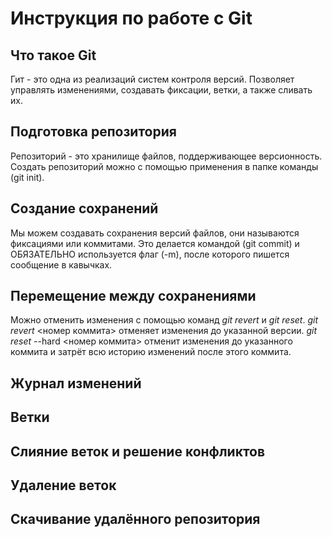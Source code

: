 # Инструкция по работе с Git

## Что такое Git

Гит - это одна из реализаций систем контроля версий. Позволяет управлять изменениями, создавать фиксации, ветки, а также сливать их.

## Подготовка репозитория

Репозиторий - это хранилище файлов, поддерживающее версионность. Создать репозиторий можно с помощью применения в папке команды (git init).

## Создание сохранений

Мы можем создавать сохранения версий файлов, они называются фиксациями или коммитами. Это делается командой (git commit) и ОБЯЗАТЕЛЬНО используется флаг (-m), после которого пишется сообщение в кавычках.

## Перемещение между сохранениями

Можно отменить изменения с помощью команд *git revert* и *git reset*.
*git revert* <номер коммита> отменяет изменения до указанной версии.
*git reset* --hard <номер коммита> отменит изменения до указанного коммита и затрёт всю историю изменений после этого коммита.

## Журнал изменений

## Ветки

## Слияние веток и решение конфликтов

## Удаление веток

## Скачивание удалённого репозитория